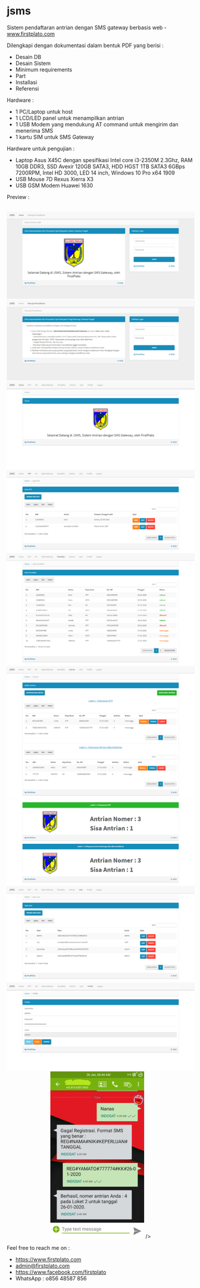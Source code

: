 # jsms
Sistem pendaftaran antrian dengan SMS gateway berbasis web - www.firstplato.com

Dilengkapi dengan dokumentasi dalam bentuk PDF yang berisi :
- Desain DB
- Desain Sistem
- Minimum requirements
- Part
- Installasi
- Referensi

Hardware :
- 1 PC/Laptop untuk host
- 1 LCD/LED panel untuk menampilkan antrian
- 1 USB Modem yang mendukung AT command untuk mengirim dan menerima SMS
- 1 kartu SIM untuk SMS Gateway

Hardware untuk pengujian :
- Laptop Asus X45C dengan spesifikasi Intel core i3-2350M 2.3Ghz, RAM 10GB DDR3, SSD Avexir 120GB SATA3, HDD HGST 1TB SATA3 6GBps 7200RPM, Intel HD 3000, LED 14 inch, Windows 10 Pro x64 1909
- USB Mouse 7D Rexus Xierra X3
- USB GSM Modem Huawei 1630 

Preview :
<center><br><img src="pic/1.png" />
<br><img src="pic/2.png" />
<br><img src="pic/3.png" />
<br><img src="pic/4.png" />
<br><img src="pic/5.png" />
<br><img src="pic/6.png" />
<br><img src="pic/7.png" />
<br><img src="pic/8.png" />
<br><img src="pic/9.png" />
<br><img src="pic/10.png" height="50%" width="50%"> /></center>

Feel free to reach me on :
- https://www.firstplato.com
- admin@firstplato.com
- https://www.facebook.com/firstplato
- WhatsApp : o856 48587 856
